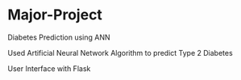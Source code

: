 # Major-Project
Diabetes Prediction using ANN

Used Artificial Neural Network Algorithm to predict Type 2 Diabetes

User Interface with Flask
